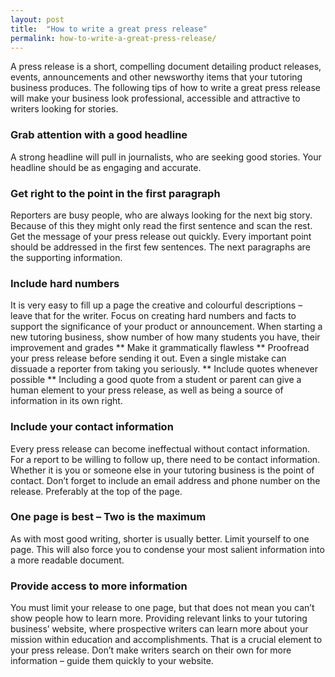 ```yaml
---
layout: post
title:  "How to write a great press release"
permalink: how-to-write-a-great-press-release/
---
```

A press release is a short, compelling document detailing product releases,
events, announcements and other newsworthy items that your tutoring business
produces. The following tips of how to write a great press release will make
your business look professional, accessible and attractive to writers looking
for stories. 

### Grab attention with a good headline

A strong headline will
pull in journalists, who are seeking good stories. Your headline should be as
engaging and accurate. 

### Get right to the point in the first paragraph

Reporters are busy people, who are always looking for the next big story.
Because of this they might only read the first sentence and scan the rest. Get
the message of your press release out quickly. Every important point should be
addressed in the first few sentences. The next paragraphs are the supporting
information. 

### Include hard numbers

It is very easy to fill up a page the
creative and colourful descriptions – leave that for the writer. Focus on
creating hard numbers and facts to support the significance of your product or
announcement. When starting a new tutoring business, show number of how many
students you have, their improvement and grades ** Make it grammatically
flawless ** Proofread your press release before sending it out. Even a single
mistake can dissuade a reporter from taking you seriously. ** Include quotes
whenever possible ** Including a good quote from a student or parent can give
a human element to your press release, as well as being a source of
information in its own right. 

### Include your contact information

Every
press release can become ineffectual without contact information. For a report
to be willing to follow up, there need to be contact information. Whether it
is you or someone else in your tutoring business is the point of contact.
Don’t forget to include an email address and phone number on the release.
Preferably at the top of the page. 

### One page is best – Two is the maximum

As with most good writing, shorter is usually better. Limit yourself to one
page. This will also force you to condense your most salient information into
a more readable document. 

### Provide access to more information 

You must
limit your release to one page, but that does not mean you can’t show people
how to learn more. Providing relevant links to your tutoring business’
website, where prospective writers can learn more about your mission within
education and accomplishments. That is a crucial element to your press
release. Don’t make writers search on their own for more information – guide
them quickly to your website.
